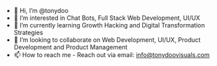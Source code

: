 - 👋 Hi, I’m @tonydoo
- 👀 I’m interested in Chat Bots, Full Stack Web Development, UI/UX
- 🌱 I’m currently learning Growth Hacking and Digital Transformation Strategies
- 💞️ I’m looking to collaborate on Web Development, UI/UX, Product Development and Product Management
- 📫 How to reach me - Reach out via email: info@tonydoovisuals.com

<!---
tonydoo/tonydoo is a ✨ special ✨ repository because its `README.md` (this file) appears on your GitHub profile.
You can click the Preview link to take a look at your changes.
--->
